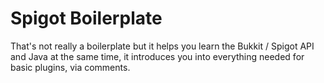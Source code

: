 # Spigot Boilerplate
That's not really a boilerplate but it helps you learn the Bukkit / Spigot API and Java at the same time, it introduces you into everything needed for basic plugins, via comments.
